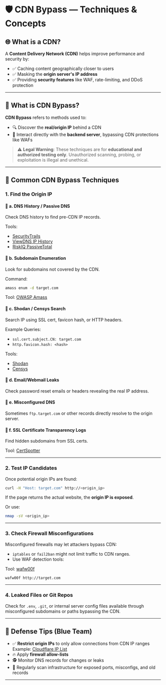 
# 🛡️ CDN Bypass — Techniques & Concepts

## 🌐 What is a CDN?

A **Content Delivery Network (CDN)** helps improve performance and security by:

* ✅ Caching content geographically closer to users
* ✅ Masking the **origin server's IP address**
* ✅ Providing **security features** like WAF, rate-limiting, and DDoS protection

---

## 🚨 What is CDN Bypass?

**CDN Bypass** refers to methods used to:

* 🔍 Discover the **real/origin IP** behind a CDN
* 🚫 Interact directly with the **backend server**, bypassing CDN protections like WAFs

> ⚠️ **Legal Warning**: These techniques are for **educational and authorized testing only**. Unauthorized scanning, probing, or exploitation is illegal and unethical.

---

## 🧠 Common CDN Bypass Techniques

### **1. Find the Origin IP**

#### 🔸 a. DNS History / Passive DNS

Check DNS history to find pre-CDN IP records.

Tools:

* [SecurityTrails](https://securitytrails.com/)
* [ViewDNS IP History](https://viewdns.info/iphistory/)
* [RiskIQ PassiveTotal](https://community.riskiq.com/)

#### 🔸 b. Subdomain Enumeration

Look for subdomains not covered by the CDN.

Command:

```bash
amass enum -d target.com
```

Tool: [OWASP Amass](https://github.com/owasp-amass/amass)

#### 🔸 c. Shodan / Censys Search

Search IP using SSL cert, favicon hash, or HTTP headers.

Example Queries:

* `ssl.cert.subject.CN: target.com`
* `http.favicon.hash: <hash>`

Tools:

* [Shodan](https://www.shodan.io/)
* [Censys](https://censys.io/)

#### 🔸 d. Email/Webmail Leaks

Check password reset emails or headers revealing the real IP address.

#### 🔸 e. Misconfigured DNS

Sometimes `ftp.target.com` or other records directly resolve to the origin server.

#### 🔸 f. SSL Certificate Transparency Logs

Find hidden subdomains from SSL certs.

Tool: [CertSpotter](https://sslmate.com/certspotter/)

---

### **2. Test IP Candidates**

Once potential origin IPs are found:

```bash
curl -H "Host: target.com" http://<origin_ip>
```

If the page returns the actual website, the **origin IP is exposed**.

Or use:

```bash
nmap -sV <origin_ip>
```

---

### **3. Check Firewall Misconfigurations**

Misconfigured firewalls may let attackers bypass CDN:

* `iptables` or `fail2ban` might not limit traffic to CDN ranges.
* Use WAF detection tools:

Tool: [wafw00f](https://github.com/EnableSecurity/wafw00f)

```bash
wafw00f http://target.com
```

---

### **4. Leaked Files or Git Repos**

Check for `.env`, `.git`, or internal server config files available through misconfigured subdomains or paths bypassing the CDN.

---

## 🔐 Defense Tips (Blue Team)

* ✅ **Restrict origin IPs** to only allow connections from CDN IP ranges
  Example: [Cloudflare IP List](https://www.cloudflare.com/ips/)
* 🔥 Apply **firewall allow-lists**
* 🕵️ Monitor DNS records for changes or leaks
* 📡 Regularly scan infrastructure for exposed ports, misconfigs, and old records

---

